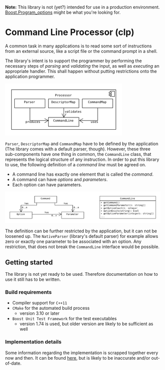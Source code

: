 **Note:** This library is not (yet?) intended for use in a production environment. [Boost.Program_options](https://www.boost.org/doc/libs/1_80_0/doc/html/program_options.html) might be what you're looking for.

# Command Line Processor (clp)

A common task in many applications is to read some sort of instructions from an external source, like a script file or the command prompt in a shell.

The library's intent is to support the programmer by performing the necessary steps of *parsing* and *validating* the input, as well as *executing* an appropriate handler. This shall happen without putting restrictions onto the application programmer.

![](docs/img/processor-component.png)

`Parser`, `DescriptorMap` and `CommandMap` have to be defined by the application (The library comes with a default parser, though). However, these three sub-components have one thing in common, the `CommandLine` class, that represents the logical structure of any instruction. In order to put this library to use, the following definition of a *command line* must be agreed on.

- A command line has exactly one element that is called the *command*.
- A command can have *options* and *parameters*.
- Each option can have parameters.

![](docs/img/commandline.png)

The definition can be further restricted by the application, but it can not be loosened up. The `NativeParser` (library's default parser) for example allows zero or exactly one parameter to be associated with an option. Any restriction, that does not break the `CommandLine` interface would be possible.



## Getting started

The library is not yet ready to be used. Therefore documentation on how to use it still has to be written. 

### Build requirements

- Compiler support for `C++11`
- `CMake` for the automated build process
    - version 3.10 or later
- `Boost Unit Test Framework` for the test executables
    - version 1.74 is used, but older version are likely to be sufficient as well

### Implementation details

Some information regarding the implementation is scrapped together every now and then.
It can be found [here](docs/implementation.md), but is likely to be inaccurate and/or out-of-date.


